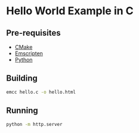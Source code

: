 # Hello World Example in C

## Pre-requisites

- [CMake](https://cmake.org/)
- [Emscripten](https://emscripten.org/docs/getting_started/downloads.html)
- [Python](https://www.python.org/downloads/)

## Building

```bash
emcc hello.c -o hello.html
```

## Running

```bash
python -m http.server
```
